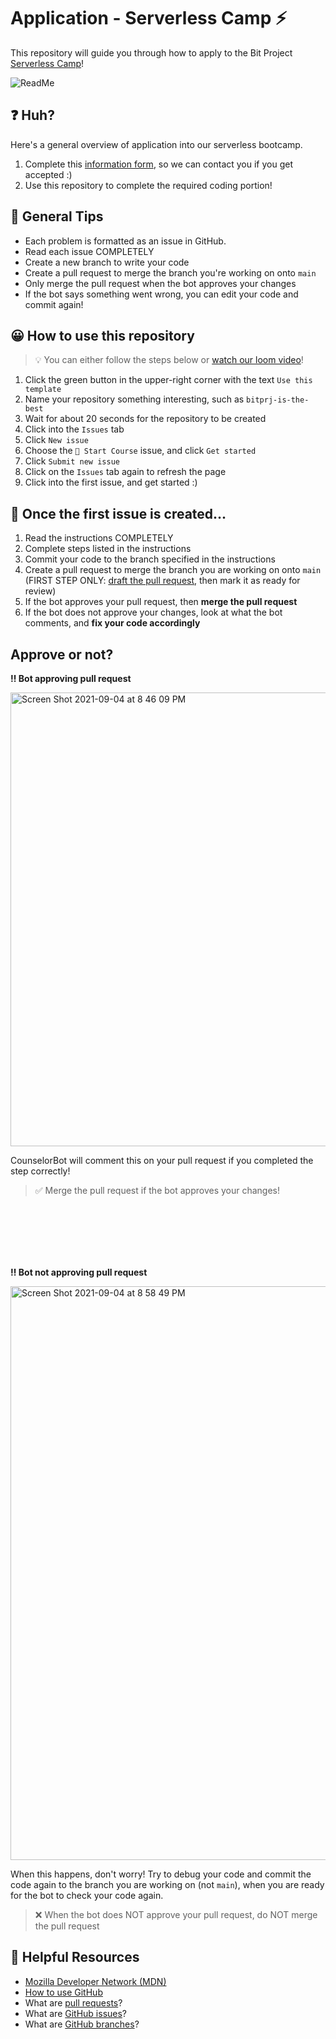 # Application - Serverless Camp ⚡


This repository will guide you through how to apply to the Bit Project [Serverless Camp](https://www.bitproject.org/serverless)!

![ReadMe](https://user-images.githubusercontent.com/62436772/153479288-69bd4c88-0e09-4d86-a85f-88e891a0cba3.png)

## ❓ Huh? 
Here's a general overview of application into our serverless bootcamp.
1. Complete this [information form](https://jkfr7wbzytt.typeform.com/serverless-camp), so we can contact you if you get accepted :)
2. Use this repository to complete the required coding portion!

## 🌟 General Tips
- Each problem is formatted as an issue in GitHub. 
- Read each issue COMPLETELY
- Create a new branch to write your code
- Create a pull request to merge the branch you're working on onto `main`
- Only merge the pull request when the bot approves your changes
- If the bot says something went wrong, you can edit your code and commit again!

## 😀 How to use this repository
> 💡 You can either follow the steps below or [watch our loom video](https://www.loom.com/share/7edcdb4f60a443ebbad80d2e7b962deb)!
1. Click the green button in the upper-right corner with the text `Use this template`
2. Name your repository something interesting, such as `bitprj-is-the-best`
3. Wait for about 20 seconds for the repository to be created
4. Click into the `Issues` tab
5. Click `New issue`
6. Choose the `🚀 Start Course` issue, and click `Get started`
7. Click `Submit new issue`
8. Click on the `Issues` tab again to refresh the page
9. Click into the first issue, and get started :)

## 📝 Once the first issue is created...
1. Read the instructions COMPLETELY
2. Complete steps listed in the instructions
3. Commit your code to the branch specified in the instructions
4. Create a pull request to merge the branch you are working on onto `main` (FIRST STEP ONLY: [draft the pull request](https://docs.github.com/en/github/collaborating-with-pull-requests/proposing-changes-to-your-work-with-pull-requests/creating-a-pull-request), then mark it as ready for review)
5. If the bot approves your pull request, then **merge the pull request**
6. If the bot does not approve your changes, look at what the bot comments, and **fix your code accordingly**


## Approve or not?

**‼️ Bot approving pull request**

<img width="726" alt="Screen Shot 2021-09-04 at 8 46 09 PM" src="https://user-images.githubusercontent.com/62436772/132111402-075c9444-2f50-4be4-973f-e7c50cc04bd3.png">

CounselorBot will comment this on your pull request if you completed the step correctly!

> ✅ Merge the pull request if the bot approves your changes!

<br />
<br />
<br />
<br />
<br />

**‼️ Bot not approving pull request**

<img width="918" alt="Screen Shot 2021-09-04 at 8 58 49 PM" src="https://user-images.githubusercontent.com/62436772/132111552-355379c2-adc1-4cbb-acf9-f9919c5ab55e.png">

When this happens, don't worry! Try to debug your code and commit the code again to the branch you are working on (not `main`), when you are ready for the bot to check your code again. 

> ❌ When the bot does NOT approve your pull request, do NOT merge the pull request




## 📖 Helpful Resources
- [Mozilla Developer Network (MDN)](https://developer.mozilla.org/en-US/docs/Web/JavaScript)
- [How to use GitHub](https://www.youtube.com/watch?v=PQsJR8ci3J0)
- What are [pull requests](https://docs.github.com/en/github/collaborating-with-pull-requests/proposing-changes-to-your-work-with-pull-requests/about-pull-requests#:~:text=Pull%20requests%20let%20you%20tell,merged%20into%20the%20base%20branch.)?
- What are [GitHub issues](https://guides.github.com/features/issues/)?
- What are [GitHub branches](https://docs.github.com/en/github/collaborating-with-pull-requests/proposing-changes-to-your-work-with-pull-requests/about-branches)?

